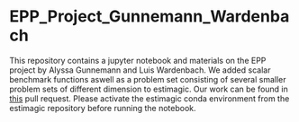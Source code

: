 # EPP_Project_Gunnemann_Wardenbach

This repository contains a jupyter notebook and materials on the EPP project by Alyssa Gunnemann and Luis Wardenbach. We added scalar benchmark functions aswell as a problem set consisting of several smaller problem sets of different dimension to estimagic. Our work can be found in [this](https://github.com/OpenSourceEconomics/estimagic/pull/271) pull request. Please activate the estimagic conda environment from the estimagic repository before running the notebook.